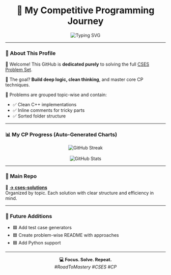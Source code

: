 <h1 align="center">🚀 My Competitive Programming Journey</h1>

<p align="center">
  <img src="https://readme-typing-svg.demolab.com?font=Fira+Code&size=22&duration=2000&pause=1000&center=true&vCenter=true&width=435&lines=Solving+the+CSES+Problem+Set;Writing+clean+and+efficient+code;Focused+on+CP+and+Growth!" alt="Typing SVG" />
</p>

---

### 📘 About This Profile

👋 Welcome! This GitHub is **dedicated purely** to solving the full [CSES Problem Set](https://cses.fi/problemset/).

🧠 The goal? **Build deep logic, clean thinking**, and master core CP techniques.

🔧 Problems are grouped topic-wise and contain:
- ✅ Clean C++ implementations
- ✅ Inline comments for tricky parts
- ✅ Sorted folder structure

---

### 📊 My CP Progress (Auto-Generated Charts)

<p align="center">
  <img src="https://github-readme-streak-stats.herokuapp.com/?user=YOUR_USERNAME&theme=tokyonight" alt="GitHub Streak" />
  <br><br>
  <img src="https://github-readme-stats.vercel.app/api?username=YOUR_USERNAME&show_icons=true&theme=tokyonight&hide_title=true" alt="GitHub Stats" />
</p>

---

### 📂 Main Repo

🔗 **[→ cses-solutions](https://github.com/YOUR_USERNAME/cses-solutions)**  
Organized by topic. Each solution with clear structure and efficiency in mind.

---

### 🧱 Future Additions

- 🟦 Add test case generators  
- 🟦 Create problem-wise README with approaches  
- 🟦 Add Python support

---

<p align="center">
  <b>💻 Focus. Solve. Repeat.</b><br>
  <i>#RoadToMastery #CSES #CP</i>
</p>
